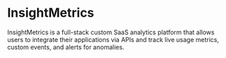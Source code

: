 # InsightMetrics
InsightMetrics is a full-stack custom SaaS analytics platform that allows users to integrate their applications via APIs and track live usage metrics, custom events, and alerts for anomalies.
